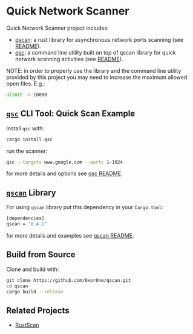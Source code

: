 # Quick Network Scanner

Quick Network Scanner project includes:

* [qscan](./qscan/): a rust library for asynchronous network ports
  scanning (see [README](./qscan/README.md)).
* [qsc](./qsc/): a command line utility built on top of qscan library
  for quick network scanning activities (see [README](./qsc/README.md)).

NOTE: in order to properly use the library and the command line utility provided
by this project you may need to increase the maximum allowed open files. E.g.:

```bash
ulimit -n 10000
```

## [`qsc`](./qsc/) CLI Tool: Quick Scan Example

Install `qsc` with:

```bash
cargo install qsc
```

run the scanner:

```bash
qsc --targets www.google.com --ports 1-1024
```

for more details and options see [qsc README](./qsc/README.md).

## [`qscan`](./qscan/) Library

For using `qscan` library put this dependency in your `Cargo.toml`:

```bash
[dependencies]
qscan = "0.4.1"
```

for more details and examples see [qscan README](./qscan/README.md).

## Build from Source

Clone and build with:

```bash
git clone https://github.com/0xor0ne/qscan.git
cd qscan
cargo build --release
```

## Related Projects

* [RustScan](https://github.com/RustScan/RustScan)
